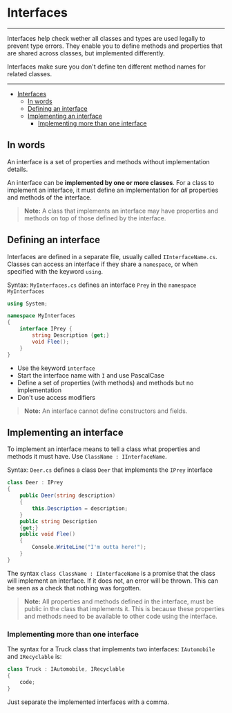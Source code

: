 # Interfaces

---
Interfaces help check wether all classes and types are used legally to prevent type errors. They enable you to define methods and properties that are shared across classes, but implemented differently.

Interfaces make sure you don't define ten different method names for related classes.

---

- [Interfaces](#interfaces)
  - [In words](#in-words)
  - [Defining an interface](#defining-an-interface)
  - [Implementing an interface](#implementing-an-interface)
    - [Implementing more than one interface](#implementing-more-than-one-interface)


## In words

An interface is a set of properties and methods without implementation details. 

An interface can be **implemented by one or more classes**. For a class to implement an interface, it must define an implementation for *all* properties and methods of the interface.

>**Note:** A class that implements an interface may have properties and methods on top of those defined by the interface.

## Defining an interface

Interfaces are defined in a separate file, usually called `IInterfaceName.cs`. Classes can access an interface if they share a `namespace`, or when specified with the keyword `using`.

Syntax: `MyInterfaces.cs` defines an interface `Prey` in the `namespace MyInterfaces`

```c#
using System;

namespace MyInterfaces
{
    interface IPrey {
        string Description {get;}
        void Flee();
    }
}
```

- Use the keyword `interface`
- Start the interface name with `I` and use PascalCase
- Define a set of properties (with methods) and methods but no implementation
- Don't use access modifiers

>**Note:** An interface cannot define constructors and fields.

## Implementing an interface

To implement an interface means to tell a class what properties and methods it must have. Use `ClassName : IInterfaceName`.

Syntax: `Deer.cs` defines a class `Deer` that implements the `IPrey` interface

```c#
class Deer : IPrey
{
    public Deer(string description)
    {
        this.Description = description;
    }
    public string Description
    {get;}
    public void Flee()
    {
        Console.WriteLine("I'm outta here!");
    }
}
```

The syntax `class ClassName : IInterfaceName` is a promise that the class will implement an interface. If it does not, an error will be thrown. This can be seen as a check that nothing was forgotten.

>**Note:** All properties and methods defined in the interface, must be public in the class that implements it. This is because these properties and methods need to be available to other code using the interface.

### Implementing more than one interface

The syntax for a Truck class that implements two interfaces: `IAutomobile` and `IRecyclable` is:

```c#
class Truck : IAutomobile, IRecyclable
{
    code;
}

```
Just separate the implemented interfaces with a comma.